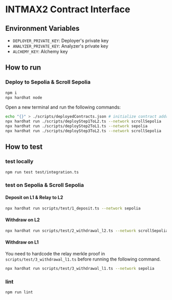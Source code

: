 # INTMAX2 Contract Interface

## Environment Variables

- `DEPLOYER_PRIVATE_KEY`: Deployer's private key
- `ANALYZER_PRIVATE_KEY`: Analyzer's private key
- `ALCHEMY_KEY`: Alchemy key

## How to run

### Deploy to Sepolia & Scroll Sepolia

```sh
npm i
npx hardhat node
```

Open a new terminal and run the following commands:

```sh
echo "{}" > ./scripts/deployedContracts.json # initialize contract addresses
npx hardhat run ./scripts/deployStep1ToL2.ts --network scrollSepolia
npx hardhat run ./scripts/deployStep2ToL1.ts --network sepolia
npx hardhat run ./scripts/deployStep3ToL2.ts --network scrollSepolia
```

## How to test

### test locally

```sh
npm run test test/integration.ts
```

### test on Sepolia & Scroll Sepolia

#### Deposit on L1 & Relay to L2

```sh
npx hardhat run scripts/test/1_deposit.ts --network sepolia
```

#### Withdraw on L2

```sh
npx hardhat run scripts/test/2_withdrawal_l2.ts --network scrollSepolia
```

#### Withdraw on L1

You need to hardcode the relay merkle proof in `scripts/test/3_withdrawal_l1.ts` before running the following command.

```sh
npx hardhat run scripts/test/3_withdrawal_l1.ts --network sepolia
```

### lint

```sh
npm run lint
```
